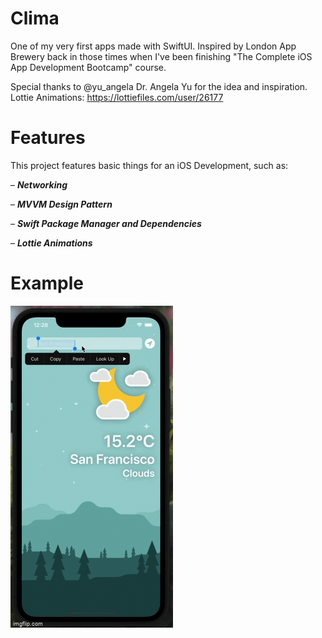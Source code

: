 # Clima
One of my very first apps made with SwiftUI. Inspired by London App Brewery back in those times when I've been finishing "The Complete iOS App Development Bootcamp" course. 

Special thanks to @yu_angela Dr. Angela Yu for the idea and inspiration.
Lottie Animations: https://lottiefiles.com/user/26177


# Features
This project features basic things for an iOS Development, such as:

– ***Networking***

– ***MVVM Design Pattern***

– ***Swift Package Manager and Dependencies***

– ***Lottie Animations***

# Example

![](https://github.com/llieusedie/Clima/blob/main/6klikz.gif)


